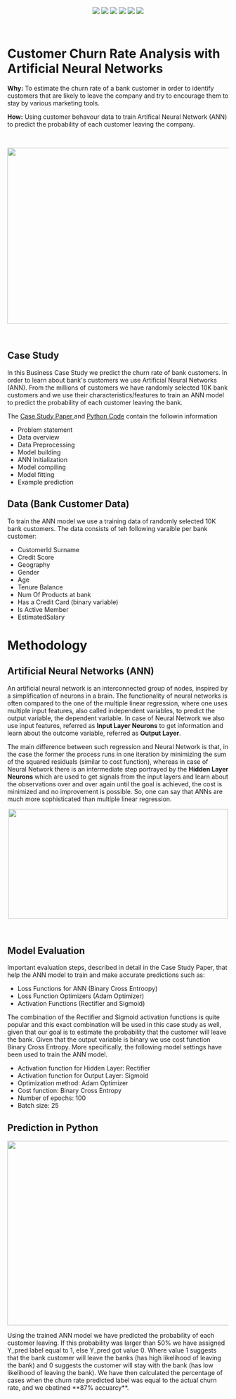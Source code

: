 <br><br>
<p align="center">
   
   <a href="https://github.com/TatevKaren/artificial-neural-network-business_case_study/blob/main/Artificial_Neural_Networks_Case_Study-2.pdf">
        <img src="https://img.shields.io/badge/Case_Study-Churn_Rate_Analysis-red"></a>
   <a href="https://github.com/TatevKaren/artificial-neural-network-business_case_study/blob/main/Artificial_Neural_Networks_Case_Study-2.pdf">
        <img src="https://img.shields.io/badge/Data-Cross_Sectional-green"></a>
   <a href="https://github.com/TatevKaren/artificial-neural-network-business_case_study/blob/main/Artificial_Neural_Networks_Case_Study-2.pdf">
        <img src="https://img.shields.io/badge/Deep__Learning-ANN-yellow"></a>
   <a href="https://github.com/TatevKaren/artificial-neural-network-business_case_study/blob/main/Artificial_Neural_Networks_Case_Study-2.pdf">
        <img src="https://img.shields.io/badge/Python-Run_Code-blue?logo=Python"></a>
   <a href="https://github.com/TatevKaren/artificial-neural-network-business_case_study/blob/main/Artificial_Neural_Networks_Case_Study-2.pdf">
        <img src="https://img.shields.io/badge/Tensorflow-3d3b3b?logo=Tensorflow"></a>
   <a href="https://github.com/TatevKaren/artificial-neural-network-business_case_study/blob/main/Artificial_Neural_Networks_Case_Study-2.pdf">
        <img src="https://img.shields.io/badge/Keras-3d3b3b?logo=Keras"></a>
        
</p>
<br> 

# Customer Churn Rate Analysis with Artificial Neural Networks

**Why:** To estimate the churn rate of a bank customer in order to identify customers that are likely to leave the company and try to encourage them to stay by various marketing tools.

**How:** Using customer behavour data to train Artifical Neural Network (ANN) to predict the probability of each customer leaving the company.


<br>
<p align="center">
    <img src="https://github.com/TatevKaren/artificial-neural-network-business_case_study/blob/main/Churning_Customers.png?raw=true"
  width=699" height="400">
</p> 

<br>

## Case Study 
In this Business Case Study we predict the churn rate of bank customers. In order to learn about bank's customers we use Artificial Neural Networks (ANN). From the millions of customers we have randomly selected 10K bank customers and we use their characteristics/features to train an ANN model to predict the probability of each customer leaving the bank. 

The <a href ="https://github.com/TatevKaren/artificial-neural-network-business_case_study/blob/main/Artificial_Neural_Networks_Case_Study-2.pdf"> Case Study Paper </a> and <a href ="https://github.com/TatevKaren/artificial-neural-network-business_case_study/blob/main/Artificial_Neural_Network_Case_Study.py"> Python Code</a> contain the followin information<br>


 - Problem statement
 - Data overview
 - Data Preprocessing
 - Model building
 - ANN Initialization
 - Model compiling
 - Model fitting
 - Example prediction

## Data (Bank Customer Data)
To train the ANN model we use a training data of randomly selected 10K bank customers. The data consists of teh following varaible per bank customer:

- CustomerId Surname
- Credit Score
- Geography 
- Gender
- Age
- Tenure Balance
- Num Of Products at bank
- Has a Credit Card (binary variable)
- Is Active Member
- EstimatedSalary 

# Methodology

## Artificial Neural Networks (ANN)

An artificial neural network is an interconnected group of nodes, inspired by a simplification of neurons in a brain. The functionality of neural networks is often compared to the one of the multiple linear regression, where one uses multiple input features, also called independent variables, to predict the output variable, the dependent variable. 
In case of Neural Network we also use input features, referred as **Input Layer Neurons** to get information and learn about the outcome variable, referred as **Output Layer**.

The main difference between such regression and Neural Network is that, in the case the former the process runs in one iteration by minimizing the sum of the squared residuals (similar to cost function), whereas in case of Neural Network there is an intermediate step portrayed by the **Hidden Layer Neurons** which are used to get signals from the input layers and learn about the observations over and over again until the goal is achieved, the cost is minimized and no improvement is possible. So, one can say that ANNs are much more sophisticated than multiple linear regression.

<p align="center">
<img src="https://github.com/TatevKaren/artificial-neural-network-business_case_study/raw/main/ANN_layers.png?raw=true"
  alt=""width="500" height="250">
</p>

<br>

## Model Evaluation
Important evaluation steps, described in detail in the Case Study Paper, that help the ANN model to train and make accurate predictions such as:
- Loss Functions for ANN (Binary Cross Entroopy)
- Loss Function Optimizers (Adam Optimizer)
- Activation Functions (Rectifier and Sigmoid)

The combination of the Rectifier and Sigmoid activation functions is quite popular and this exact combination will be used in this case study as well, given that our goal is to estimate the probability that the customer will leave the bank. Given that the output variable is binary we use cost function Binary Cross Entropy. More specifically, the following model settings have been used to train the ANN model.

- Activation function for Hidden Layer: Rectifier
- Activation function for Output Layer: Sigmoid
- Optimization method: Adam Optimizer
- Cost function: Binary Cross Entropy
- Number of epochs: 100
- Batch size: 25

## Prediction in Python

<p align="left">
<img src="https://raw.githubusercontent.com/TatevKaren/artificial-neural-network-business_case_study/main/ANN_Case_Study_Sample_Output_1.png?raw=true"
  alt=""width="800" height="420">
</p>
Using the trained ANN model we have predicted the probability of each customer leaving. If this probability was larger than 50% we have assigned Y_pred label equal to 1, else Y_pred got value 0. Where value 1 suggests that the bank customer will leave the banks (has high likelihood of leaving the bank) and 0 suggests the customer will stay with the bank (has low likelihood of leaving the bank). We have then calculated the percentage of cases when the churn rate predicted label was equal to the actual churn rate, and we obatined **87% accuarcy**.

<br>















